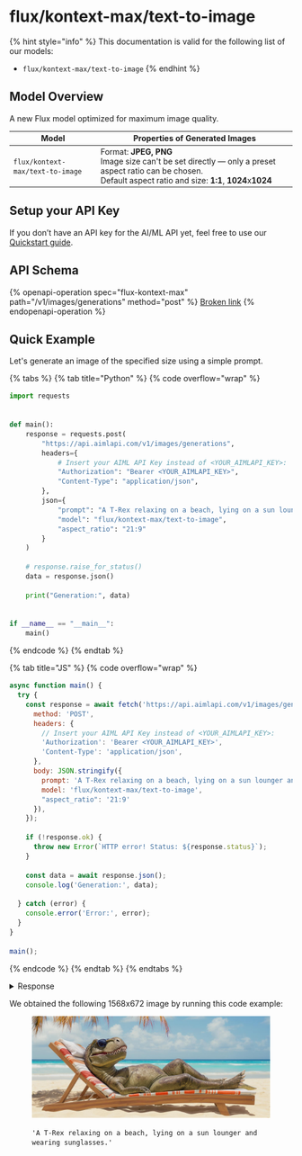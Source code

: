 # flux/kontext-max/text-to-image

{% hint style="info" %}
This documentation is valid for the following list of our models:

* `flux/kontext-max/text-to-image`
{% endhint %}

## Model Overview

A new Flux model optimized for maximum image quality.

<table data-full-width="false"><thead><tr><th width="190">Model</th><th width="593">Properties of Generated Images</th></tr></thead><tbody><tr><td><code>flux/kontext-max/text-to-image</code></td><td>Format: <strong>JPEG, PNG</strong><br>Image size can't be set directly — only a preset aspect ratio can be chosen.<br>Default aspect ratio and size: <strong>1:1</strong>, <strong>1024</strong>x<strong>1024</strong></td></tr></tbody></table>

## Setup your API Key

If you don’t have an API key for the AI/ML API yet, feel free to use our [Quickstart guide](https://docs.aimlapi.com/quickstart/setting-up).

## API Schema

{% openapi-operation spec="flux-kontext-max" path="/v1/images/generations" method="post" %}
[Broken link](broken-reference)
{% endopenapi-operation %}

## Quick Example

Let's generate an image of the specified size using a simple prompt.

{% tabs %}
{% tab title="Python" %}
{% code overflow="wrap" %}
```python
import requests


def main():
    response = requests.post(
        "https://api.aimlapi.com/v1/images/generations",
        headers={
            # Insert your AIML API Key instead of <YOUR_AIMLAPI_KEY>:
            "Authorization": "Bearer <YOUR_AIMLAPI_KEY>",
            "Content-Type": "application/json",
        },
        json={
            "prompt": "A T-Rex relaxing on a beach, lying on a sun lounger and wearing sunglasses.",
            "model": "flux/kontext-max/text-to-image",
            "aspect_ratio": "21:9"   
        }
    )

    # response.raise_for_status()
    data = response.json()

    print("Generation:", data)


if __name__ == "__main__":
    main()
```
{% endcode %}
{% endtab %}

{% tab title="JS" %}
{% code overflow="wrap" %}
```javascript
async function main() {
  try {
    const response = await fetch('https://api.aimlapi.com/v1/images/generations', {
      method: 'POST',
      headers: {
        // Insert your AIML API Key instead of <YOUR_AIMLAPI_KEY>:
        'Authorization': 'Bearer <YOUR_AIMLAPI_KEY>',
        'Content-Type': 'application/json',
      },
      body: JSON.stringify({
        prompt: 'A T-Rex relaxing on a beach, lying on a sun lounger and wearing sunglasses.',
        model: 'flux/kontext-max/text-to-image',
        "aspect_ratio": '21:9'
      }),
    });

    if (!response.ok) {
      throw new Error(`HTTP error! Status: ${response.status}`);
    }

    const data = await response.json();
    console.log('Generation:', data);

  } catch (error) {
    console.error('Error:', error);
  }
}

main();
```
{% endcode %}
{% endtab %}
{% endtabs %}

<details>

<summary>Response</summary>

{% code overflow="wrap" %}
```json5
Generation: {'images': [{'url': 'https://cdn.aimlapi.com/squirrel/files/elephant/zFx0xcGvgRWPYCEqnWseI_69818c90b08d406d874ca470c4b67957.jpg', 'width': 1568, 'height': 672, 'content_type': 'image/jpeg'}], 'timings': {}, 'seed': 1661789076, 'has_nsfw_concepts': [False], 'prompt': 'A T-Rex relaxing on a beach, lying on a sun lounger and wearing sunglasses.'}
```
{% endcode %}

</details>

We obtained the following 1568x672 image by running this code example:

<figure><img src="../../../.gitbook/assets/zFx0xcGvgRWPYCEqnWseI_69818c90b08d406d874ca470c4b67957.jpg" alt=""><figcaption><p><code>'A T-Rex relaxing on a beach, lying on a sun lounger and wearing sunglasses.'</code></p></figcaption></figure>
